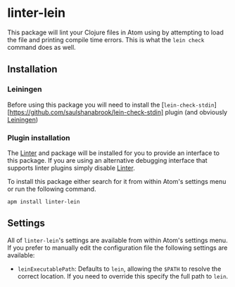 # linter-lein

This package will lint your Clojure files in Atom using by attempting to 
load the file and printing compile time errors. This is what the `lein check`
command does as well.

## Installation

### Leiningen

Before using this package you will need to install the
[`lein-check-stdin`][https://github.com/saulshanabrook/lein-check-stdin] plugin
(and obviously [Leiningen][])


### Plugin installation

The [Linter][] and package will be installed for you to provide an interface
to this package. If you are using an alternative debugging interface that
supports linter plugins simply disable [Linter][].

To install this package either search for it from within Atom's settings menu
or run the following command.

```ShellSession
apm install linter-lein
```

## Settings

All of `linter-lein`'s settings are available from within Atom's settings menu.
If you prefer to manually edit the configuration file the following settings
are available:

*   `leinExecutablePath`: Defaults to `lein`, allowing the `$PATH` to resolve the
    correct location. If you need to override this specify the full path to
    `lein`.

[linter]: https://github.com/atom-community/linter "Linter"
[Leiningen]: https://github.com/technomancy/leiningen "Leiningen"

